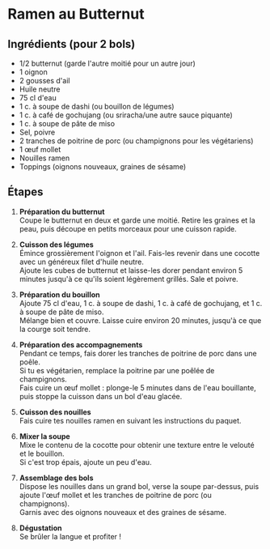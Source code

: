 # Ramen au Butternut

## Ingrédients (pour 2 bols)
- 1/2 butternut (garde l'autre moitié pour un autre jour)
- 1 oignon
- 2 gousses d'ail
- Huile neutre
- 75 cl d'eau
- 1 c. à soupe de dashi (ou bouillon de légumes)
- 1 c. à café de gochujang (ou sriracha/une autre sauce piquante)
- 1 c. à soupe de pâte de miso
- Sel, poivre
- 2 tranches de poitrine de porc (ou champignons pour les végétariens)
- 1 œuf mollet
- Nouilles ramen
- Toppings (oignons nouveaux, graines de sésame)

## Étapes

1. **Préparation du butternut**  
   Coupe le butternut en deux et garde une moitié. Retire les graines et la peau, puis découpe en petits morceaux pour une cuisson rapide.

2. **Cuisson des légumes**  
   Émince grossièrement l'oignon et l'ail. Fais-les revenir dans une cocotte avec un généreux filet d'huile neutre.  
   Ajoute les cubes de butternut et laisse-les dorer pendant environ 5 minutes jusqu'à ce qu'ils soient légèrement grillés. Sale et poivre.

3. **Préparation du bouillon**  
   Ajoute 75 cl d'eau, 1 c. à soupe de dashi, 1 c. à café de gochujang, et 1 c. à soupe de pâte de miso.  
   Mélange bien et couvre. Laisse cuire environ 20 minutes, jusqu'à ce que la courge soit tendre.

4. **Préparation des accompagnements**  
   Pendant ce temps, fais dorer les tranches de poitrine de porc dans une poêle.  
   Si tu es végétarien, remplace la poitrine par une poêlée de champignons.  
   Fais cuire un œuf mollet : plonge-le 5 minutes dans de l'eau bouillante, puis stoppe la cuisson dans un bol d'eau glacée.

5. **Cuisson des nouilles**  
   Fais cuire tes nouilles ramen en suivant les instructions du paquet.

6. **Mixer la soupe**  
   Mixe le contenu de la cocotte pour obtenir une texture entre le velouté et le bouillon.  
   Si c'est trop épais, ajoute un peu d'eau.

7. **Assemblage des bols**  
   Dispose les nouilles dans un grand bol, verse la soupe par-dessus, puis ajoute l'œuf mollet et les tranches de poitrine de porc (ou champignons).  
   Garnis avec des oignons nouveaux et des graines de sésame.

8. **Dégustation**  
   Se brûler la langue et profiter !
